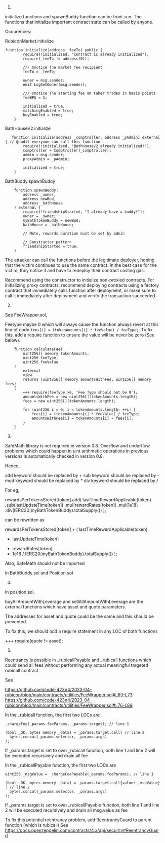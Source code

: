 1.

initialize functions and spawnBuddy function can be front-run. The functions that initialize important contract state can be called by anyone.

Occurences:

RubiconMarket.initialize

```solidity
function initialize(address _feeTo) public {
        require(!initialized, "contract is already initialized");
        require(_feeTo != address(0));

        /// @notice The market fee recipient
        feeTo = _feeTo;

        owner = msg.sender;
        emit LogSetOwner(msg.sender);

        /// @notice The starting fee on taker trades in basis points
        feeBPS = 1;

        initialized = true;
        matchingEnabled = true;
        buyEnabled = true;
    }
```

BathHouseV2.initialize

```solidity
   function initialize(address _comptroller, address _pAdmin) external { // @audit everyone can call this function
        require(!initialized, "BathHouseV2 already initialized!");
        comptroller = Comptroller(_comptroller);
        admin = msg.sender;
        proxyAdmin = _pAdmin;

        initialized = true;
    }
```

BathBuddy.spawnBuddy

```solidity
    function spawnBuddy(
        address _owner,
        address newBud,
        address _bathHouse
    ) external {
        require(!friendshipStarted, "I already have a buddy!");
        owner = _owner;
        myBathTokenBuddy = newBud;
        bathHouse = _bathHouse;

        // Note, rewards duration must be set by admin

        // Constructor pattern
        friendshipStarted = true;
    }
```

The attacker can call the functions before the legitimate deployer, hoping that the victim continues to use the same contract. In the best case for the victim, they notice it and have to redeploy their contract costing gas.

Recommend using the constructor to initialize non-proxied contracts. For initializing proxy contracts, recommend deploying contracts using a factory contract that immediately calls function after deployment, or make sure to call it immediately after deployment and verify the transaction succeeded.

2.

See FeeWrapper.sol,

Feetype maybe 0 which will always cause the function always revert at this line of code
```fees[i] = (tokenAmounts[i] * feeValue) / feeType;```. 
To fix this, add a require function to ensure the value will be never be zero (See below).

```
    function calculateFee(
        uint256[] memory tokenAmounts,
        uint256 feeType,
        uint256 feeValue
    )
        external
        view
        returns (uint256[] memory amountsWithFee, uint256[] memory fees)
    {
        +++ require(feeType >0, 'Fee Type should not be 0');
        amountsWithFee = new uint256[](tokenAmounts.length);
        fees = new uint256[](tokenAmounts.length);

        for (uint256 i = 0; i < tokenAmounts.length; ++i) {
            fees[i] = (tokenAmounts[i] * feeValue) / feeType;
            amountsWithFee[i] = tokenAmounts[i] - fees[i];
        }
    }
```

3.

SafeMath library is not required in version 0.8.
Overflow and underflow problems which could happen in uint arithmetic operations in previous versions is automatically checked in version 0.8.

Hence, 

add keyword should be replaced by +
sub keyword should be replaced by -
mod keyword should be replaced by *
div keyword should be replaced by /

For eg, 

rewardsPerTokensStored[token].add(
lastTimeRewardApplicable(token)
.sub(lastUpdateTime[token])
.mul(rewardRates[token])
.mul(1e18)
.div(IERC20(myBathTokenBuddy).totalSupply())
);

can be rewritten as

rewardsPerTokensStored[token] + (
lastTimeRewardApplicable(token)
- lastUpdateTime[token]
* rewardRates[token]
* 1e18
/ IERC20(myBathTokenBuddy).totalSupply())
);


Also, SafeMath should not be imported

in BathBuddy.sol and Position.sol

4.

In position.sol, 

buyAllAmountWithLeverage and sellAllAmountWithLeverage are the external functions which have asset and quote parameters.

The addresses for asset and quote could be the same and this should be prevented.

To fix this, we should add a require statement in any LOC of both functions

+++ require(quote != asset);

5.

Reentrancy is possible in _rubicallPayable and _rubicall functions which could send all fees without performing any actual meaningful targeted rubicall contract.

See 

https://github.com/code-423n4/2023-04-rubicon/blob/main/contracts/utilities/FeeWrapper.sol#L60-L73
https://github.com/code-423n4/2023-04-rubicon/blob/main/contracts/utilities/FeeWrapper.sol#L76-L89

In the _rubicall function, the first two LOCs are

```
_chargeFee(_params.feeParams, _params.target); // line 1

(bool _OK, bytes memory _data) = _params.target.call( // line 2
  bytes.concat(_params.selector, _params.args)
);
```

If _params.target is set to own _rubicall function, both line 1 and line 2 will be executed recursively and drain all fee

In the _rubicallPayable function, the first two LOCs are

```
uint256 _msgValue = _chargeFeePayable(_params.feeParams); // line 1

(bool _OK, bytes memory _data) = _params.target.call{value: _msgValue}( // line 2
  bytes.concat(_params.selector, _params.args)
);
```

If _params.target is set to own _rubicallPayable function, both line 1 and line 2 will be executed recursively and drain all msg.value as fee

To fix this potential reentrancy problem, add ReentrancyGuard to parent function (which is rubicall)
See https://docs.openzeppelin.com/contracts/4.x/api/security#ReentrancyGuard

